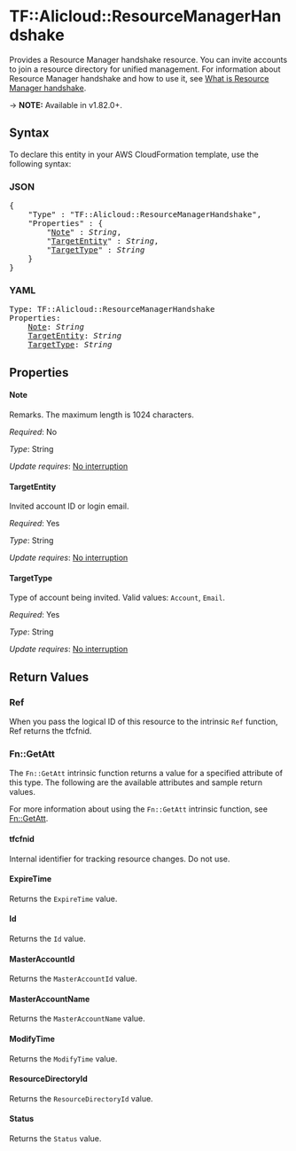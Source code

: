 # TF::Alicloud::ResourceManagerHandshake

Provides a Resource Manager handshake resource. You can invite accounts to join a resource directory for unified management.
For information about Resource Manager handshake and how to use it, see [What is Resource Manager handshake](https://www.alibabacloud.com/help/en/doc-detail/135287.htm).

-> **NOTE:** Available in v1.82.0+.

## Syntax

To declare this entity in your AWS CloudFormation template, use the following syntax:

### JSON

<pre>
{
    "Type" : "TF::Alicloud::ResourceManagerHandshake",
    "Properties" : {
        "<a href="#note" title="Note">Note</a>" : <i>String</i>,
        "<a href="#targetentity" title="TargetEntity">TargetEntity</a>" : <i>String</i>,
        "<a href="#targettype" title="TargetType">TargetType</a>" : <i>String</i>
    }
}
</pre>

### YAML

<pre>
Type: TF::Alicloud::ResourceManagerHandshake
Properties:
    <a href="#note" title="Note">Note</a>: <i>String</i>
    <a href="#targetentity" title="TargetEntity">TargetEntity</a>: <i>String</i>
    <a href="#targettype" title="TargetType">TargetType</a>: <i>String</i>
</pre>

## Properties

#### Note

Remarks. The maximum length is 1024 characters.

_Required_: No

_Type_: String

_Update requires_: [No interruption](https://docs.aws.amazon.com/AWSCloudFormation/latest/UserGuide/using-cfn-updating-stacks-update-behaviors.html#update-no-interrupt)

#### TargetEntity

Invited account ID or login email.

_Required_: Yes

_Type_: String

_Update requires_: [No interruption](https://docs.aws.amazon.com/AWSCloudFormation/latest/UserGuide/using-cfn-updating-stacks-update-behaviors.html#update-no-interrupt)

#### TargetType

Type of account being invited. Valid values: `Account`, `Email`.

_Required_: Yes

_Type_: String

_Update requires_: [No interruption](https://docs.aws.amazon.com/AWSCloudFormation/latest/UserGuide/using-cfn-updating-stacks-update-behaviors.html#update-no-interrupt)

## Return Values

### Ref

When you pass the logical ID of this resource to the intrinsic `Ref` function, Ref returns the tfcfnid.

### Fn::GetAtt

The `Fn::GetAtt` intrinsic function returns a value for a specified attribute of this type. The following are the available attributes and sample return values.

For more information about using the `Fn::GetAtt` intrinsic function, see [Fn::GetAtt](https://docs.aws.amazon.com/AWSCloudFormation/latest/UserGuide/intrinsic-function-reference-getatt.html).

#### tfcfnid

Internal identifier for tracking resource changes. Do not use.

#### ExpireTime

Returns the <code>ExpireTime</code> value.

#### Id

Returns the <code>Id</code> value.

#### MasterAccountId

Returns the <code>MasterAccountId</code> value.

#### MasterAccountName

Returns the <code>MasterAccountName</code> value.

#### ModifyTime

Returns the <code>ModifyTime</code> value.

#### ResourceDirectoryId

Returns the <code>ResourceDirectoryId</code> value.

#### Status

Returns the <code>Status</code> value.

